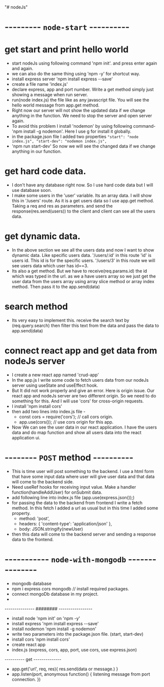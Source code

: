 "# nodeJs" 

# --------- `node-start` ---------- 
# get start and print hello world
* start nodeJs using following command 'npm init'. and press enter again and again. 
* we can also do the same thing using 'npm -y' for shortcut way. 
* install express server 'npm install express --save'
* create a file name 'index.js'
* declare express, app and port number. Write a get method simply just showing a message when run server.
* run(node index.js) the file like as any javascript file. You will see the hello world message from app.get method.
* Right now our server will not show the updated data if we change anything in the function. We need to stop the server and open server again.
* To avoid this problem I install 'nodemon' by using following command- 'npm install -g nodemon'. Here I use g for install it globally.
* in the package.json file I added two properties 
    `"start": "node index.js",
    "start-dev": "nodemon index.js",`
* 'npm run start-dev' So now we will see the changed data if we change anything in our function.

# get hard code data.
* I don't have any database right now. So I use hard code data but I will use database soon.
* I make some users in the 'user' variable. Its an array data. I will show this in '/users' route. As it is a get users data so I use app.get method. Taking a req and res as parameters. and send the response(res.send(users)) to the client and client can see all the users data.

# get dynamic data.
* In the above section we see all the users data and now I want to show dynamic data. Like specific users data. '/users/:id' in this route 'id' is users id. This id is for the specific users. '/users/3' in this route we will see users data which user has id==3.
* Its also a get method. But we have to receive(req.params.id) the id which was typed in the url. as we a have users array so we just get the user data from the users array using array slice method or array index method. Then pass it to the app.send(data)

# search method 
* Its very easy to implement this. receive the search text by (req.query.search) then filter this text from the data and pass the data to app.send(data)

# connect react app and get data from nodeJs server
* I create a new react app named 'crud-app'
* In the app.js I write some code to fetch users data from our nodeJs server using useState and useEffect hook.
* But It did not work properly and give an error. Here is origin issue. Our react app and nodeJs server are two different origin. So we need to do something for this. And I will use 'cors' for cross-origin requests.
* I install 'npm install cors'
* then add two lines into index.js file -
    - const cors = require('cors'); // call cors origin.
    - app.use(cors()); // use cors origin for this app.
* Now We can see the user data in our react application. I have the users data and do map function and show all users data into the react application ui.

# -------- `POST` method ---------- 
* This is time user will post something to the backend. I use a html form that have some input data where user will give user data and that data will come to the backend side. 
* Need useRef hooks for receiving input value. Make a handler function(handleAddUser) for onSubmit data.
* add following line into index.js file (app.use(express.json());)
* for passing the data to the backend from frontend I write a fetch method. In this fetch I added a url as usual but in this time I added some property. 
    - method: 'post',
    - headers: {
        'content-type': 'application/json'
      },
    - body: JSON.stringify(newUser)
* then this data will come to the backend server and sending a response data to the frontend. 


# ----------- `node-with-mongodb` --------------- 
* mongodb database 
* npm i express cors mongodb  // install required packages.
* connect mongoDb database in my project.
* 

--------------- ######## ----------------- 
- install node 'npm init' on 'npm -y' 
- install express 'npm install express --save'
- install nodemon 'npm install -g nodemon'
- write two parameters into the package.json file. (start, start-dev)
- install cors 'npm install cors'
- create react app
- index.js (express, cors, app,  port, use cors, use express.json)


---------- get -------------- 
- app.get('url', req, res){
    res.send(data or message.)
}
- app.listen(port, anonymous function() {
    listening message from port connection.
})